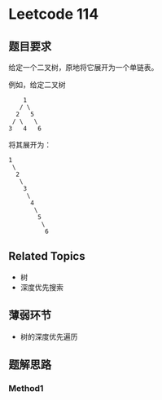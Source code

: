 # Leetcode 114
## 题目要求
给定一个二叉树，原地将它展开为一个单链表。 

 

 例如，给定二叉树 
```
    1
   / \
  2   5
 / \   \
3   4   6 
``` 


 将其展开为： 
```
1
 \
  2
   \
    3
     \
      4
       \
        5
         \
          6 
```

## Related Topics 
- 树 
- 深度优先搜索 

## 薄弱环节
- 树的深度优先遍历
## 题解思路
### Method1

